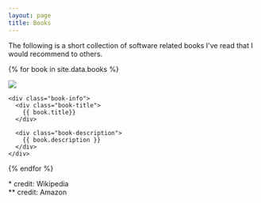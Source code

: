 ```yaml
---
layout: page
title: Books
---
```


<p>The following is a short collection of software related books I've read that I would recommend to others.</p>

{% for book in site.data.books %}
  <div class="book-container">
    <div>
      <img class="book-image" src="{{ book.image | prepend: site.images_dir | prepend: site.baseurl }}" />
    </div>

    <div class="book-info">
      <div class="book-title">
        {{ book.title}}
      </div>

      <div class="book-description">
        {{ book.description }}
      </div>
    </div>
  </div>
{% endfor %}

<p>* credit: Wikipedia
<br />
** credit: Amazon</p>
